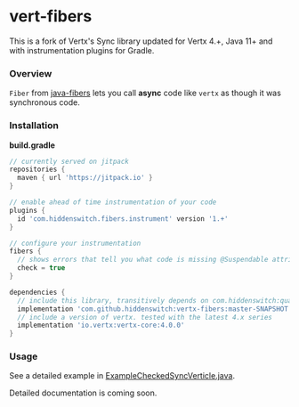 # vert-fibers

This is a fork of Vertx's Sync library updated for Vertx 4.+, Java 11+ and with instrumentation plugins for Gradle.

### Overview

`Fiber` from [java-fibers](https://github.com/hiddenswitch/java-fibers) lets you call **async** code like `vertx` as
though it was synchronous code.

### Installation

**build.gradle**

```groovy
// currently served on jitpack
repositories {
  maven { url 'https://jitpack.io' }
}

// enable ahead of time instrumentation of your code
plugins {
  id 'com.hiddenswitch.fibers.instrument' version '1.+'
}

// configure your instrumentation
fibers {
  // shows errors that tell you what code is missing @Suspendable attributes
  check = true
}

dependencies {
  // include this library, transitively depends on com.hiddenswitch:quasar-core:10.0.3
  implementation 'com.github.hiddenswitch:vertx-fibers:master-SNAPSHOT'
  // include a version of vertx. tested with the latest 4.x series
  implementation 'io.vertx:vertx-core:4.0.0'
}
```

### Usage

See a detailed example
in [ExampleCheckedSyncVerticle.java](src/examples/java/io/vertx/ext/sync/examples/ExampleCheckedSyncVerticle.java).

Detailed documentation is coming soon.
